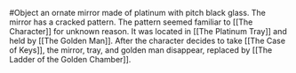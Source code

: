 #Object 
an ornate mirror made of platinum with pitch black glass. The mirror has a cracked pattern. The pattern seemed familiar to [[The Character]] for unknown reason. It was located in [[The Platinum Tray]] and held by [[The Golden Man]]. After the character decides to take [[The Case of Keys]], the mirror, tray, and golden man disappear, replaced by [[The Ladder of the Golden Chamber]].
